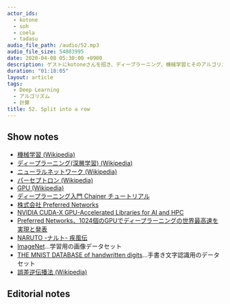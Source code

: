 ```yaml
---
actor_ids:
  - kotone
  - soh
  - coela
  - tadasu
audio_file_path: /audio/52.mp3
audio_file_size: 54803995
date: 2020-04-08 05:30:00 +0900
description: ゲストにkotoneさんを招き、ディープラーニング、機械学習とそのアルゴリズムや計算用マシンについて話しました。
duration: "01:18:05"
layout: article
tags:
  - Deep Learning
  - アルゴリズム
  - 計算
title: 52. Split into a row
---
```


## Show notes
- [機械学習 (Wikipedia)](https://ja.wikipedia.org/wiki/%E6%A9%9F%E6%A2%B0%E5%AD%A6%E7%BF%92)
- [ディープラーニング(深層学習) (Wikipedia)](https://ja.wikipedia.org/wiki/%E3%83%87%E3%82%A3%E3%83%BC%E3%83%97%E3%83%A9%E3%83%BC%E3%83%8B%E3%83%B3%E3%82%B0)
- [ニューラルネットワーク (Wikipedia)](https://ja.wikipedia.org/wiki/%E3%83%8B%E3%83%A5%E3%83%BC%E3%83%A9%E3%83%AB%E3%83%8D%E3%83%83%E3%83%88%E3%83%AF%E3%83%BC%E3%82%AF)
- [パーセプトロン (Wikipedia)](https://ja.wikipedia.org/wiki/%E3%83%91%E3%83%BC%E3%82%BB%E3%83%97%E3%83%88%E3%83%AD%E3%83%B3)
- [GPU (Wikipedia)](https://ja.wikipedia.org/wiki/Graphics_Processing_Unit)
- [ディープラーニング入門 Chainer チュートリアル](https://tutorials.chainer.org/ja/)
- [株式会社 Preferred Networks](https://preferred.jp/ja/)
- [NVIDIA CUDA-X GPU-Accelerated Libraries for AI and HPC](https://developer.nvidia.com/gpu-accelerated-libraries)
- [Preferred Networks、1024個のGPUでディープラーニングの世界最高速を実現と発表](https://it.impressbm.co.jp/articles/-/15271)
- [NARUTO -ナルト- 疾風伝](https://www.tv-tokyo.co.jp/anime/naruto/index2.html)
- [ImageNet](http://www.image-net.org/)...学習用の画像データセット
- [THE MNIST DATABASE of handwritten digits](http://yann.lecun.com/exdb/mnist/)...手書き文字認識用のデータセット
- [誤差逆伝播法 (Wikipedia)](https://ja.wikipedia.org/wiki/%E3%83%90%E3%83%83%E3%82%AF%E3%83%97%E3%83%AD%E3%83%91%E3%82%B2%E3%83%BC%E3%82%B7%E3%83%A7%E3%83%B3)

## Editorial notes
